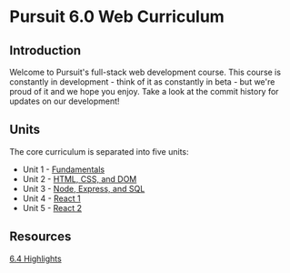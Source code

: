 # Pursuit 6.0 Web Curriculum

## Introduction

Welcome to Pursuit's full-stack web development course. This course is constantly in development - think of it as constantly in beta - but we're proud of it and we hope you enjoy. Take a look at the commit history for updates on our development!

## Units

The core curriculum is separated into five units:

* Unit 1 - [Fundamentals](./fundamentals/README.md)
* Unit 2 - [HTML, CSS, and DOM](./html_css_dom/README.md)
* Unit 3 - [Node, Express, and SQL](./node/README.md)
* Unit 4 - [React 1](./react/README.md)
* Unit 5 - [React 2](./react_2/README.md)

## Resources

[6.4 Highlights](https://docs.google.com/document/d/1vJQab8Jx7ehoMPw2nqG7cQNvErjvZQOyLAcbVnPB6CI/edit?ts=5db755ed)

